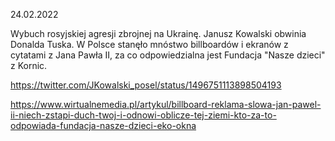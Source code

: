 24.02.2022

Wybuch rosyjskiej agresji zbrojnej na Ukrainę. Janusz Kowalski obwinia Donalda Tuska. W Polsce stanęło mnóstwo billboardów i ekranów z cytatami z Jana Pawła II, za co odpowiedzialna jest Fundacja "Nasze dzieci" z Kornic.

https://twitter.com/JKowalski_posel/status/1496751113898504193

https://www.wirtualnemedia.pl/artykul/billboard-reklama-slowa-jan-pawel-ii-niech-zstapi-duch-twoj-i-odnowi-oblicze-tej-ziemi-kto-za-to-odpowiada-fundacja-nasze-dzieci-eko-okna